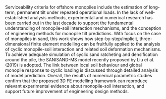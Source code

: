 Serviceability criteria for offshore monopiles include the estimation of long-term, permanent tilt under repeated operational loads. In the lack of well-established analysis methods, experimental and numerical research has been carried out in the last decade to support the fundamental understanding of monopile-soil interaction mechanisms, and the conception of engineering methods for monopile tilt predictions. With focus on the case of monopiles in sand, this work shows how step-by-step/implicit, three-dimensional finite element modelling can be fruitfully applied to the analysis of cyclic monopile-soil interaction and related soil deformation mechanisms. To achieve adequate simulation of cyclic sand ratcheting and densification around the pile, the SANISAND-MS model recently proposed by Liu et al. (2019) is adopted. The link between local soil behaviour and global monopile response to cyclic loading is discussed through detailed analysis of model prediction. Overall, the results of numerical parametric studies confirm that the proposed 3D FE modelling framework can reproduce relevant experimental evidence about monopile-soil interaction, and support future improvement of engineering design methods.